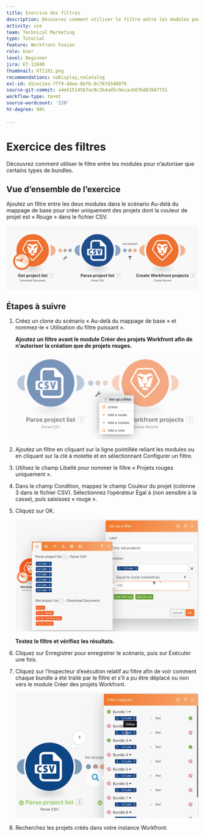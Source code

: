 ```yaml
---
title: Exercice des filtres
description: Découvrez comment utiliser le filtre entre les modules pour n’autoriser que certains types de bundles.
activity: use
team: Technical Marketing
type: Tutorial
feature: Workfront Fusion
role: User
level: Beginner
jira: KT-11040
thumbnail: KT1101.png
recommendations: noDisplay,noCatalog
exl-id: d2cec1ea-7ff9-48ae-8bfb-0c767d346079
source-git-commit: a4e61514567ac8c2b4ad5c9ecacb87bd83947731
workflow-type: tm+mt
source-wordcount: '229'
ht-degree: 98%

---
```


# Exercice des filtres

Découvrez comment utiliser le filtre entre les modules pour n’autoriser que certains types de bundles.

## Vue d’ensemble de l’exercice

Ajoutez un filtre entre les deux modules dans le scénario Au-delà du mappage de base pour créer uniquement des projets dont la couleur de projet est « Rouge » dans le fichier CSV.

![Image de Filtres 1](../12-exercises/assets/filters-walkthrough-1.png)

## Étapes à suivre

1. Créez un clone du scénario « Au-delà du mappage de base » et nommez-le « Utilisation du filtre puissant ».

   **Ajoutez un filtre avant le module Créer des projets Workfront afin de n’autoriser la création que de projets rouges.**

   ![Image de Filtres 2](../12-exercises/assets/filters-walkthrough-2.png)

1. Ajoutez un filtre en cliquant sur la ligne pointillée reliant les modules ou en cliquant sur la clé à molette et en sélectionnant Configurer un filtre.
1. Utilisez le champ Libellé pour nommer le filtre « Projets rouges uniquement ».
1. Dans le champ Condition, mappez le champ Couleur du projet (colonne 3 dans le fichier CSV). Sélectionnez l’opérateur Égal à (non sensible à la casse), puis saisissez « rouge ».
1. Cliquez sur OK.

   ![Image de Filtres 3](../12-exercises/assets/filters-walkthrough-3.png)

   **Testez le filtre et vérifiez les résultats.**

1. Cliquez sur Enregistrer pour enregistrer le scénario, puis sur Exécuter une fois.
1. Cliquez sur l’Inspecteur d’exécution relatif au filtre afin de voir comment chaque bundle a été traité par le filtre et s’il a pu être déplacé ou non vers le module Créer des projets Workfront.

   ![Image de Filtres 4](../12-exercises/assets/filters-walkthrough-4.png)

1. Recherchez les projets créés dans votre instance Workfront.

